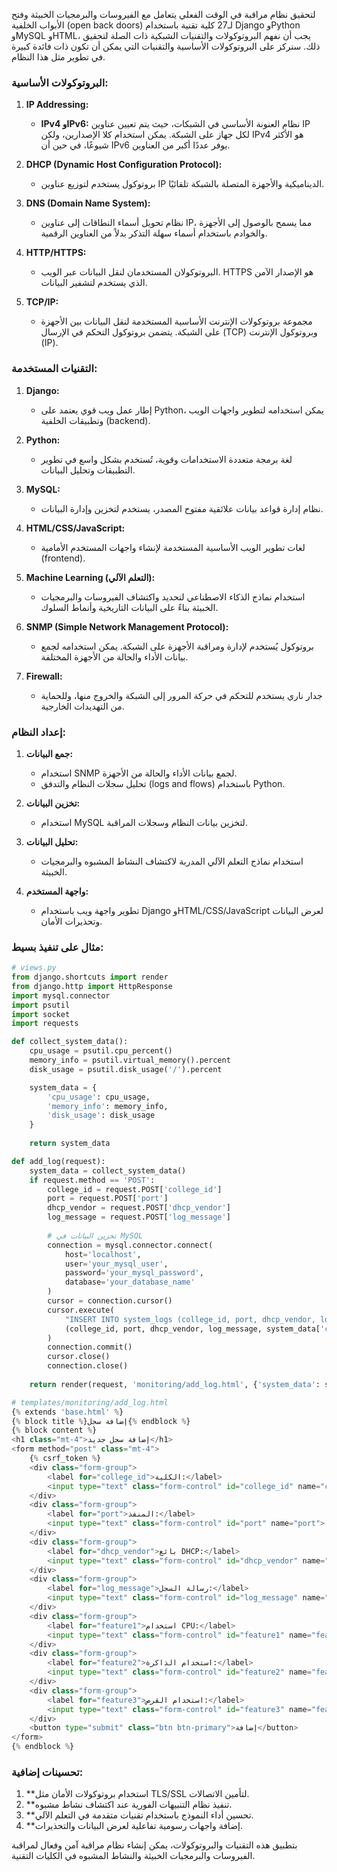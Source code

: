 لتحقيق نظام مراقبة في الوقت الفعلي يتعامل مع الفيروسات والبرمجيات الخبيثة وفتح الأبواب الخلفية (open back doors) لـ27 كلية تقنية باستخدام Django وPython وMySQL وHTML، يجب أن نفهم البروتوكولات والتقنيات الشبكية ذات الصلة لتحقيق ذلك. سنركز على البروتوكولات الأساسية والتقنيات التي يمكن أن تكون ذات فائدة كبيرة في تطوير مثل هذا النظام.

### البروتوكولات الأساسية:

1. **IP Addressing:**
   - **IPv4 وIPv6:** نظام العنونة الأساسي في الشبكات، حيث يتم تعيين عناوين IP لكل جهاز على الشبكة. يمكن استخدام كلا الإصدارين، ولكن IPv4 هو الأكثر شيوعًا، في حين أن IPv6 يوفر عددًا أكبر من العناوين.

2. **DHCP (Dynamic Host Configuration Protocol):**
   - بروتوكول يستخدم لتوزيع عناوين IP الديناميكية والأجهزة المتصلة بالشبكة تلقائيًا.

3. **DNS (Domain Name System):**
   - نظام تحويل أسماء النطاقات إلى عناوين IP، مما يسمح بالوصول إلى الأجهزة والخوادم باستخدام أسماء سهلة التذكر بدلاً من العناوين الرقمية.

4. **HTTP/HTTPS:**
   - البروتوكولان المستخدمان لنقل البيانات عبر الويب. HTTPS هو الإصدار الآمن الذي يستخدم لتشفير البيانات.

5. **TCP/IP:**
   - مجموعة بروتوكولات الإنترنت الأساسية المستخدمة لنقل البيانات بين الأجهزة على الشبكة. يتضمن بروتوكول التحكم في الإرسال (TCP) وبروتوكول الإنترنت (IP).

### التقنيات المستخدمة:

1. **Django:**
   - إطار عمل ويب قوي يعتمد على Python، يمكن استخدامه لتطوير واجهات الويب وتطبيقات الخلفية (backend).

2. **Python:**
   - لغة برمجة متعددة الاستخدامات وقوية، تُستخدم بشكل واسع في تطوير التطبيقات وتحليل البيانات.

3. **MySQL:**
   - نظام إدارة قواعد بيانات علائقية مفتوح المصدر، يستخدم لتخزين وإدارة البيانات.

4. **HTML/CSS/JavaScript:**
   - لغات تطوير الويب الأساسية المستخدمة لإنشاء واجهات المستخدم الأمامية (frontend).

5. **Machine Learning (التعلم الآلي):**
   - استخدام نماذج الذكاء الاصطناعي لتحديد واكتشاف الفيروسات والبرمجيات الخبيثة بناءً على البيانات التاريخية وأنماط السلوك.

6. **SNMP (Simple Network Management Protocol):**
   - بروتوكول يُستخدم لإدارة ومراقبة الأجهزة على الشبكة. يمكن استخدامه لجمع بيانات الأداء والحالة من الأجهزة المختلفة.

7. **Firewall:**
   - جدار ناري يستخدم للتحكم في حركة المرور إلى الشبكة والخروج منها، وللحماية من التهديدات الخارجية.

### إعداد النظام:

1. **جمع البيانات:**
   - استخدام SNMP لجمع بيانات الأداء والحالة من الأجهزة.
   - تحليل سجلات النظام والتدفق (logs and flows) باستخدام Python.

2. **تخزين البيانات:**
   - استخدام MySQL لتخزين بيانات النظام وسجلات المراقبة.

3. **تحليل البيانات:**
   - استخدام نماذج التعلم الآلي المدربة لاكتشاف النشاط المشبوه والبرمجيات الخبيثة.

4. **واجهة المستخدم:**
   - تطوير واجهة ويب باستخدام Django وHTML/CSS/JavaScript لعرض البيانات وتحذيرات الأمان.

### مثال على تنفيذ بسيط:

```python
# views.py
from django.shortcuts import render
from django.http import HttpResponse
import mysql.connector
import psutil
import socket
import requests

def collect_system_data():
    cpu_usage = psutil.cpu_percent()
    memory_info = psutil.virtual_memory().percent
    disk_usage = psutil.disk_usage('/').percent

    system_data = {
        'cpu_usage': cpu_usage,
        'memory_info': memory_info,
        'disk_usage': disk_usage
    }
    
    return system_data

def add_log(request):
    system_data = collect_system_data()
    if request.method == 'POST':
        college_id = request.POST['college_id']
        port = request.POST['port']
        dhcp_vendor = request.POST['dhcp_vendor']
        log_message = request.POST['log_message']
        
        # تخزين البيانات في MySQL
        connection = mysql.connector.connect(
            host='localhost',
            user='your_mysql_user',
            password='your_mysql_password',
            database='your_database_name'
        )
        cursor = connection.cursor()
        cursor.execute(
            "INSERT INTO system_logs (college_id, port, dhcp_vendor, log_message, cpu_usage, memory_info, disk_usage) VALUES (%s, %s, %s, %s, %s, %s, %s)",
            (college_id, port, dhcp_vendor, log_message, system_data['cpu_usage'], system_data['memory_info'], system_data['disk_usage'])
        )
        connection.commit()
        cursor.close()
        connection.close()
    
    return render(request, 'monitoring/add_log.html', {'system_data': system_data})

# templates/monitoring/add_log.html
{% extends 'base.html' %}
{% block title %}إضافة سجل{% endblock %}
{% block content %}
<h1 class="mt-4">إضافة سجل جديد</h1>
<form method="post" class="mt-4">
    {% csrf_token %}
    <div class="form-group">
        <label for="college_id">الكلية:</label>
        <input type="text" class="form-control" id="college_id" name="college_id">
    </div>
    <div class="form-group">
        <label for="port">المنفذ:</label>
        <input type="text" class="form-control" id="port" name="port">
    </div>
    <div class="form-group">
        <label for="dhcp_vendor">بائع DHCP:</label>
        <input type="text" class="form-control" id="dhcp_vendor" name="dhcp_vendor">
    </div>
    <div class="form-group">
        <label for="log_message">رسالة السجل:</label>
        <input type="text" class="form-control" id="log_message" name="log_message">
    </div>
    <div class="form-group">
        <label for="feature1">استخدام CPU:</label>
        <input type="text" class="form-control" id="feature1" name="feature1" value="{{ system_data.cpu_usage }}" readonly>
    </div>
    <div class="form-group">
        <label for="feature2">استخدام الذاكرة:</label>
        <input type="text" class="form-control" id="feature2" name="feature2" value="{{ system_data.memory_info }}" readonly>
    </div>
    <div class="form-group">
        <label for="feature3">استخدام القرص:</label>
        <input type="text" class="form-control" id="feature3" name="feature3" value="{{ system_data.disk_usage }}" readonly>
    </div>
    <button type="submit" class="btn btn-primary">إضافة</button>
</form>
{% endblock %}
```

### تحسينات إضافية:

1. **استخدام بروتوكولات الأمان مثل TLS/SSL لتأمين الاتصالات.
2. **تنفيذ نظام التنبيهات الفورية عند اكتشاف نشاط مشبوه.
3. **تحسين أداء النموذج باستخدام تقنيات متقدمة في التعلم الآلي.
4. **إضافة واجهات رسومية تفاعلية لعرض البيانات والتحذيرات.

بتطبيق هذه التقنيات والبروتوكولات، يمكن إنشاء نظام مراقبة آمن وفعال لمراقبة الفيروسات والبرمجيات الخبيثة والنشاط المشبوه في الكليات التقنية.
